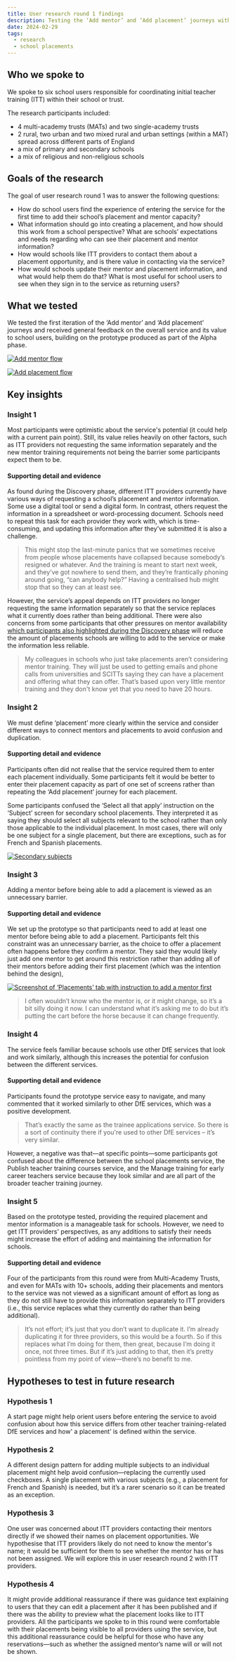 ```yaml
---
title: User research round 1 findings
description: Testing the ‘Add mentor’ and ‘Add placement’ journeys with school users
date: 2024-02-29
tags:
  - research
  - school placements
---
```


## Who we spoke to

We spoke to six school users responsible for coordinating initial teacher training (ITT) within their school or trust.

The research participants included:

- 4 multi-academy trusts (MATs) and two single-academy trusts
- 2 rural, two urban and two mixed rural and urban settings (within a MAT) spread across different parts of England
- a mix of primary and secondary schools
- a mix of religious and non-religious schools

## Goals of the research

The goal of user research round 1 was to answer the following questions:

- How do school users find the experience of entering the service for the first time to add their school’s placement and mentor capacity?
- What information should go into creating a placement, and how should this work from a school perspective?
What are schools’ expectations and needs regarding who can see their placement and mentor information?
- How would schools like ITT providers to contact them about a placement opportunity, and is there value in contacting via the service?
- How would schools update their mentor and placement information, and what would help them do that?
What is most useful for school users to see when they sign in to the service as returning users?

## What we tested

We tested the first iteration of the ‘Add mentor’ and ‘Add placement’ journeys and received general feedback on the overall service and its value to school users, building on the prototype produced as part of the Alpha phase.

[![Add mentor flow](/manage-school-placements/adding-mentors/add-mentor--flow.png 'Add mentor flow')](/manage-school-placements/adding-mentors/add-mentor--flow.png)

[![Add placement flow](/manage-school-placements/adding-placements/add-placement--flow.png 'Add placement flow')](/manage-school-placements/adding-placements/add-placement--flow.png)

## Key insights

### Insight 1

Most participants were optimistic about the service's potential (it could help with a current pain point). Still, its value relies heavily on other factors, such as ITT providers not requesting the same information separately and the new mentor training requirements not being the barrier some participants expect them to be.

#### Supporting detail and evidence

As found during the Discovery phase, different ITT providers currently have various ways of requesting a school’s placement and mentor information. Some use a digital tool or send a digital form. In contrast, others request the information in a spreadsheet or word-processing document. Schools need to repeat this task for each provider they work with, which is time-consuming, and updating this information after they’ve submitted it is also a challenge.

> This might stop the last-minute panics that we sometimes receive from people whose placements have collapsed because somebody’s resigned or whatever. And the training is meant to start next week, and they’ve got nowhere to send them, and they’re frantically phoning around going, “can anybody help?” Having a centralised hub might stop that so they can at least see.

However, the service’s appeal depends on ITT providers no longer requesting the same information separately so that the service replaces what it currently does rather than being additional. There were also concerns from some participants that other pressures on mentor availability [which participants also highlighted during the Discovery phase](/manage-school-placements/problems-with-school-placements/) will reduce the amount of placements schools are willing to add to the service or make the information less reliable.

> My colleagues in schools who just take placements aren’t considering mentor training. They will just be used to getting emails and phone calls from universities and SCITTs saying they can have a placement and offering what they can offer. That’s based upon very little mentor training and they don't know yet that you need to have 20 hours.

### Insight 2

We must define ‘placement’ more clearly within the service and consider different ways to connect mentors and placements to avoid confusion and duplication.

#### Supporting detail and evidence

Participants often did not realise that the service required them to enter each placement individually. Some participants felt it would be better to enter their placement capacity as part of one set of screens rather than repeating the ‘Add placement’ journey for each placement.

Some participants confused the ‘Select all that apply’ instruction on the ‘Subject’ screen for secondary school placements. They interpreted it as saying they should select all subjects relevant to the school rather than only those applicable to the individual placement. In most cases, there will only be one subject for a single placement, but there are exceptions, such as for French and Spanish placements.

[![Secondary subjects](/manage-school-placements/adding-placements/add-placement--subject-secondary.png 'Secondary subjects')](/manage-school-placements/adding-placements/add-placement--subject-secondary.png)

### Insight 3

Adding a mentor before being able to add a placement is viewed as an unnecessary barrier.

#### Supporting detail and evidence

We set up the prototype so that participants need to add at least one mentor before being able to add a placement. Participants felt this constraint was an unnecessary barrier, as the choice to offer a placement often happens before they confirm a mentor. They said they would likely just add one mentor to get around this restriction rather than adding all of their mentors before adding their first placement (which was the intention behind the design),

[![Screenshot of ‘Placements’ tab with instruction to add a mentor first](/manage-school-placements/adding-placements/placements--list-no-mentors.png 'Screenshot of ‘Placements’ tab with instruction to add a mentor first')](/manage-school-placements/adding-placements/placements--list-no-mentors.png)

> I often wouldn’t know who the mentor is, or it might change, so it’s a bit silly doing it now. I can understand what it’s asking me to do but it’s putting the cart before the horse because it can change frequently.

### Insight 4

The service feels familiar because schools use other DfE services that look and work similarly, although this increases the potential for confusion between the different services.

#### Supporting detail and evidence

Participants found the prototype service easy to navigate, and many commented that it worked similarly to other DfE services, which was a positive development.

> That’s exactly the same as the trainee applications service. So there is a sort of continuity there if you're used to other DfE services – it’s very similar.

However, a negative was that—at specific points—some participants got confused about the difference between the school placements service, the Publish teacher training courses service, and the Manage training for early career teachers service because they look similar and are all part of the broader teacher training journey.

### Insight 5

Based on the prototype tested, providing the required placement and mentor information is a manageable task for schools. However, we need to get ITT providers' perspectives, as any additions to satisfy their needs might increase the effort of adding and maintaining the information for schools.

#### Supporting detail and evidence

Four of the participants from this round were from Multi-Academy Trusts, and even for MATs with 10+ schools, adding their placements and mentors to the service was not viewed as a significant amount of effort as long as they do not still have to provide this information separately to ITT providers (i.e., this service replaces what they currently do rather than being additional).

> It’s not effort; it’s just that you don’t want to duplicate it. I’m already duplicating it for three providers, so this would be a fourth. So if this replaces what I’m doing for them, then great, because I’m doing it once, not three times. But if it’s just adding to that, then it’s pretty pointless from my point of view—there’s no benefit to me.

## Hypotheses to test in future research

### Hypothesis 1

A start page might help orient users before entering the service to avoid confusion about how this service differs from other teacher training-related DfE services and how' a placement’ is defined within the service.

### Hypothesis 2

A different design pattern for adding multiple subjects to an individual placement might help avoid confusion—replacing the currently used checkboxes. A single placement with various subjects (e.g., a placement for French and Spanish) is needed, but it’s a rarer scenario so it can be treated as an exception.

### Hypothesis 3

One user was concerned about ITT providers contacting their mentors directly if we showed their names on placement opportunities. We hypothesise that ITT providers likely do not need to know the mentor's name; it would be sufficient for them to see whether the mentor has or has not been assigned. We will explore this in user research round 2 with ITT providers.

### Hypothesis 4

It might provide additional reassurance if there was guidance text explaining to users that they can edit a placement after it has been published and if there was the ability to preview what the placement looks like to ITT providers. All the participants we spoke to in this round were comfortable with their placements being visible to all providers using the service, but this additional reassurance could be helpful for those who have any reservations—such as whether the assigned mentor’s name will or will not be shown.
